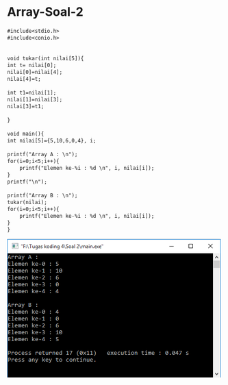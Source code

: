 # Array-Soal-2
    #include<stdio.h>
    #include<conio.h>


    void tukar(int nilai[5]){
    int t= nilai[0];
    nilai[0]=nilai[4];
    nilai[4]=t;

    int t1=nilai[1];
    nilai[1]=nilai[3];
    nilai[3]=t1;

    }

    void main(){
    int nilai[5]={5,10,6,0,4}, i;

    printf("Array A : \n");
    for(i=0;i<5;i++){
        printf("Elemen ke-%i : %d \n", i, nilai[i]);
    }
    printf("\n");

    printf("Array B : \n");
    tukar(nilai);
    for(i=0;i<5;i++){
        printf("Elemen ke-%i : %d \n", i, nilai[i]);
    }
    }
   ![img](https://raw.githubusercontent.com/BambangPriam/Array-Soal-2/master/Soal%202.png)
